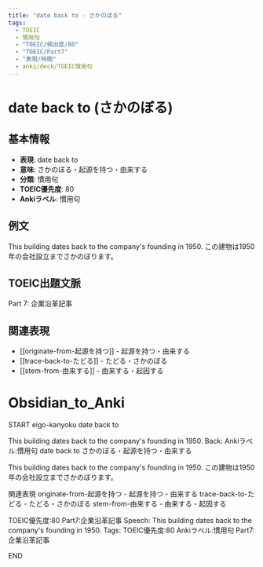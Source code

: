 ```yaml
---
title: "date back to - さかのぼる"
tags:
  - TOEIC
  - 慣用句
  - "TOEIC/頻出度/80"
  - "TOEIC/Part7"
  - "表現/時間"
  - anki/deck/TOEIC慣用句
---
```


# date back to (さかのぼる)

## 基本情報
- **表現**: date back to
- **意味**: さかのぼる・起源を持つ・由来する
- **分類**: 慣用句
- **TOEIC優先度**: 80
- **Ankiラベル**: 慣用句

## 例文
This building dates back to the company's founding in 1950.
この建物は1950年の会社設立までさかのぼります。

## TOEIC出題文脈
Part 7: 企業沿革記事

## 関連表現
- [[originate-from-起源を持つ]] - 起源を持つ・由来する
- [[trace-back-to-たどる]] - たどる・さかのぼる
- [[stem-from-由来する]] - 由来する・起因する

# Obsidian_to_Anki
START
eigo-kanyoku
date back to

This building dates back to the company's founding in 1950.
Back: 
Ankiラベル:慣用句
date back to
さかのぼる・起源を持つ・由来する

This building dates back to the company's founding in 1950.
この建物は1950年の会社設立までさかのぼります。

関連表現
originate-from-起源を持つ - 起源を持つ・由来する
trace-back-to-たどる - たどる・さかのぼる
stem-from-由来する - 由来する・起因する

TOEIC優先度:80
Part7:企業沿革記事
Speech: This building dates back to the company's founding in 1950.
Tags: TOEIC優先度:80 Ankiラベル:慣用句 Part7:企業沿革記事
<!--ID: 1751045633917-->
END
